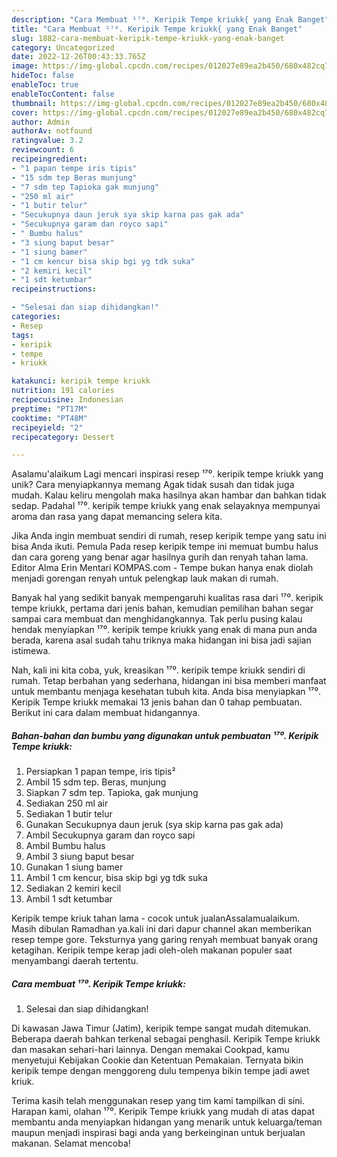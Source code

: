 ```yaml
---
description: "Cara Membuat ¹⁷⁰. Keripik Tempe kriukk{ yang Enak Banget"
title: "Cara Membuat ¹⁷⁰. Keripik Tempe kriukk{ yang Enak Banget"
slug: 1882-cara-membuat-keripik-tempe-kriukk-yang-enak-banget
category: Uncategorized
date: 2022-12-26T00:43:33.765Z
image: https://img-global.cpcdn.com/recipes/012027e89ea2b450/680x482cq70/keripik-tempe-kriukk-foto-resep-utama.jpg
hideToc: false
enableToc: true
enableTocContent: false
thumbnail: https://img-global.cpcdn.com/recipes/012027e89ea2b450/680x482cq70/keripik-tempe-kriukk-foto-resep-utama.jpg
cover: https://img-global.cpcdn.com/recipes/012027e89ea2b450/680x482cq70/keripik-tempe-kriukk-foto-resep-utama.jpg
author: Admin
authorAv: notfound
ratingvalue: 3.2
reviewcount: 6
recipeingredient:
- "1 papan tempe iris tipis"
- "15 sdm tep Beras munjung"
- "7 sdm tep Tapioka gak munjung"
- "250 ml air"
- "1 butir telur"
- "Secukupnya daun jeruk sya skip karna pas gak ada"
- "Secukupnya garam dan royco sapi"
- " Bumbu halus"
- "3 siung baput besar"
- "1 siung bamer"
- "1 cm kencur bisa skip bgi yg tdk suka"
- "2 kemiri kecil"
- "1 sdt ketumbar"
recipeinstructions:

- "Selesai dan siap dihidangkan!"
categories:
- Resep
tags:
- keripik
- tempe
- kriukk

katakunci: keripik tempe kriukk 
nutrition: 191 calories
recipecuisine: Indonesian
preptime: "PT17M"
cooktime: "PT48M"
recipeyield: "2"
recipecategory: Dessert

---
```



Asalamu'alaikum Lagi mencari inspirasi resep ¹⁷⁰. keripik tempe kriukk yang unik? Cara menyiapkannya memang Agak tidak susah dan tidak juga mudah. Kalau keliru mengolah maka hasilnya akan hambar dan bahkan tidak sedap. Padahal ¹⁷⁰. keripik tempe kriukk yang enak selayaknya mempunyai aroma dan rasa yang dapat memancing selera kita.


Jika Anda ingin membuat sendiri di rumah, resep keripik tempe yang satu ini bisa Anda ikuti. Pemula Pada resep keripik tempe ini memuat bumbu halus dan cara goreng yang benar agar hasilnya gurih dan renyah tahan lama. Editor Alma Erin Mentari KOMPAS.com - Tempe bukan hanya enak diolah menjadi gorengan renyah untuk pelengkap lauk makan di rumah.

Banyak hal yang sedikit banyak mempengaruhi kualitas rasa dari ¹⁷⁰. keripik tempe kriukk, pertama dari jenis bahan, kemudian pemilihan bahan segar sampai cara membuat dan menghidangkannya. Tak perlu pusing kalau hendak menyiapkan ¹⁷⁰. keripik tempe kriukk yang enak di mana pun anda berada, karena asal sudah tahu triknya maka hidangan ini bisa jadi sajian istimewa.


Nah, kali ini kita coba, yuk, kreasikan ¹⁷⁰. keripik tempe kriukk sendiri di rumah. Tetap berbahan yang sederhana, hidangan ini bisa memberi manfaat untuk membantu menjaga kesehatan tubuh kita. Anda bisa menyiapkan ¹⁷⁰. Keripik Tempe kriukk memakai 13 jenis bahan dan 0 tahap pembuatan. Berikut ini cara dalam membuat hidangannya.

<!--inarticleads1-->

##### Bahan-bahan dan bumbu yang digunakan untuk pembuatan ¹⁷⁰. Keripik Tempe kriukk:

1. Persiapkan 1 papan tempe, iris tipis²
1. Ambil 15 sdm tep. Beras, munjung
1. Siapkan 7 sdm tep. Tapioka, gak munjung
1. Sediakan 250 ml air
1. Sediakan 1 butir telur
1. Gunakan Secukupnya daun jeruk (sya skip karna pas gak ada)
1. Ambil Secukupnya garam dan royco sapi
1. Ambil  Bumbu halus
1. Ambil 3 siung baput besar
1. Gunakan 1 siung bamer
1. Ambil 1 cm kencur, bisa skip bgi yg tdk suka
1. Sediakan 2 kemiri kecil
1. Ambil 1 sdt ketumbar


Keripik tempe kriuk tahan lama - cocok untuk jualanAssalamualaikum. Masih dibulan Ramadhan ya.kali ini dari dapur channel akan memberikan resep tempe gore. Teksturnya yang garing renyah membuat banyak orang ketagihan. Keripik tempe kerap jadi oleh-oleh makanan populer saat menyambangi daerah tertentu. 

<!--inarticleads2-->

##### Cara membuat ¹⁷⁰. Keripik Tempe kriukk:


1. Selesai dan siap dihidangkan!

Di kawasan Jawa Timur (Jatim), keripik tempe sangat mudah ditemukan. Beberapa daerah bahkan terkenal sebagai penghasil. Keripik Tempe kriukk dan masakan sehari-hari lainnya. Dengan memakai Cookpad, kamu menyetujui Kebijakan Cookie dan Ketentuan Pemakaian. Ternyata bikin keripik tempe dengan menggoreng dulu tempenya bikin tempe jadi awet kriuk. 

Terima kasih telah menggunakan resep yang tim kami tampilkan di sini. Harapan kami, olahan ¹⁷⁰. Keripik Tempe kriukk yang mudah di atas dapat membantu anda menyiapkan hidangan yang menarik untuk keluarga/teman maupun menjadi inspirasi bagi anda yang berkeinginan untuk berjualan makanan. Selamat mencoba!
